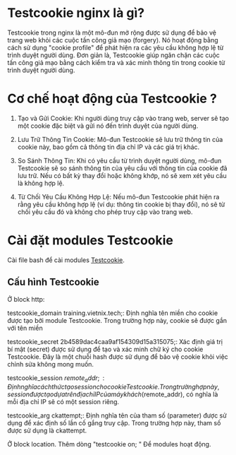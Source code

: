 # Testcookie nginx là gì?

Testcookie trong nginx là một mô-đun mở rộng được sử dụng để bảo vệ trang web khỏi các cuộc tấn công giả mạo (forgery). Nó hoạt động bằng cách sử dụng "cookie profile" để phát hiện ra các yêu cầu không hợp lệ từ trình duyệt người dùng. Đơn giản là, Testcookie giúp ngăn chặn các cuộc tấn công giả mạo bằng cách kiểm tra và xác minh thông tin trong cookie từ trình duyệt người dùng.

# Cơ chế hoạt động của Testcookie ?

1. Tạo và Gửi Cookie: Khi người dùng truy cập vào trang web, server sẽ tạo một cookie đặc biệt và gửi nó đến trình duyệt của người dùng.

2. Lưu Trữ Thông Tin Cookie: Mô-đun Testcookie sẽ lưu trữ thông tin của cookie này, bao gồm cả thông tin địa chỉ IP và các giá trị khác.

3. So Sánh Thông Tin: Khi có yêu cầu từ trình duyệt người dùng, mô-đun Testcookie sẽ so sánh thông tin của yêu cầu với thông tin của cookie đã lưu trữ. Nếu có bất kỳ thay đổi hoặc không khớp, nó sẽ xem xét yêu cầu là không hợp lệ.

4. Từ Chối Yêu Cầu Không Hợp Lệ: Nếu mô-đun Testcookie phát hiện ra rằng yêu cầu không hợp lệ (ví dụ: thông tin cookie bị thay đổi), nó sẽ từ chối yêu cầu đó và không cho phép truy cập vào trang web.

# Cài đặt modules Testcookie

Cài file bash để cài modules [Testcookie](https://github.com/namhikelo/Training_Vietnix/blob/main/script/install_Testcookie.sh).

## Cấu hình Testcookie

Ở block http:

testcookie_domain training.vietnix.tech;: Định nghĩa tên miền cho cookie được tạo bởi module Testcookie. Trong trường hợp này, cookie sẽ được gắn với tên miền 

testcookie_secret 2b4589dac4caa9af154309d15a315075;: Xác định giá trị bí mật (secret) được sử dụng để tạo và xác minh chữ ký cho cookie Testcookie. Đây là một chuỗi hash được sử dụng để bảo vệ cookie khỏi việc chỉnh sửa không mong muốn.

testcookie_session $remote_addr;: Định nghĩa cách thức tạo session cho cookie Testcookie. Trong trường hợp này, session được tạo dựa trên địa chỉ IP của máy khách ($remote_addr), có nghĩa là mỗi địa chỉ IP sẽ có một session riêng.

testcookie_arg ckattempt;: Định nghĩa tên của tham số (parameter) được sử dụng để xác định số lần cố gắng truy cập. Trong trường hợp này, tham số được sử dụng là ckattempt.

Ở block location. Thêm dòng "testcookie on; " Để modules hoạt động.

